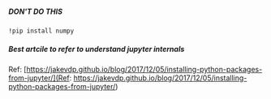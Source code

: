 ##### DON'T DO THIS
`!pip install numpy`

##### Best artcile to refer to understand jupyter internals
Ref: [https://jakevdp.github.io/blog/2017/12/05/installing-python-packages-from-jupyter/](Ref: https://jakevdp.github.io/blog/2017/12/05/installing-python-packages-from-jupyter/)


